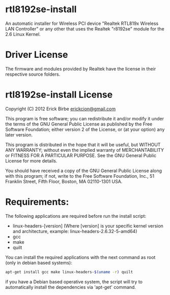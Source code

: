 # rtl8192se-install

An automatic installer for Wireless PCI device "Realtek RTL819x Wireless
LAN Controller" or any other that uses the Realtek "r8192se" module for
the 2.6 Linux Kernel.

# Driver License

The firmware and modules provided by Realtek have the license in their 
respective source folders.

# rtl8192se-install License

Copyright (C) 2012 Erick Birbe <erickcion@gmail.com>

This program is free software; you can redistribute it and/or modify it 
under the terms of the GNU General Public License as published by the 
Free Software Foundation; either version 2 of the License, or (at your 
option) any later version.

This program is distributed in the hope that it will be useful, but 
WITHOUT ANY WARRANTY; without even the implied warranty of 
MERCHANTABILITY or FITNESS FOR A PARTICULAR PURPOSE.  See the GNU 
General Public License for more details.

You should have received a copy of the GNU General Public License along 
with this program; if not, write to the Free Software Foundation, Inc., 
51 Franklin Street, Fifth Floor, Boston, MA 02110-1301 USA.

# Requirements:

The following applications are required before run the install script:

* linux-headers-\[version\] (Where \[version\] is your specific kernel 
 version and architecture, example: linux-headers-2.6.32-5-amd64)
* gcc
* make
* quilt

You can install the required applications with the next command as root
(only in debian based systems):

 ```bash
 apt-get install gcc make linux-headers-$(uname -r) quilt
 ```

if you have a Debian based operative system, the script will try to 
automatically install the dependencies via 'apt-get' command.

